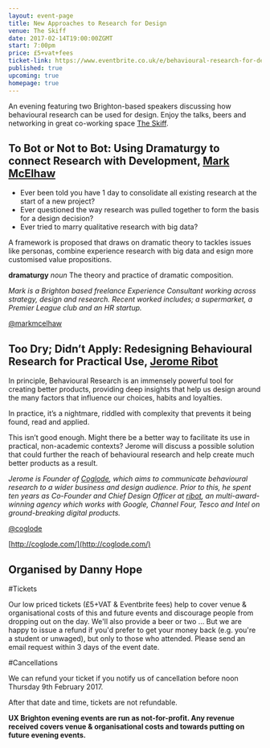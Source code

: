 ```yaml
---
layout: event-page  
title: New Approaches to Research for Design
venue: The Skiff
date: 2017-02-14T19:00:00ZGMT
start: 7:00pm
price: £5+vat+fees
ticket-link: https://www.eventbrite.co.uk/e/behavioural-research-for-design-tickets-31219396054#tickets
published: true
upcoming: true 
homepage: true
---
```

An evening featuring two Brighton-based speakers discussing how behavioural research can be used for design. Enjoy the talks, beers and networking in great co-working space [The Skiff](http://www.theskiff.org/).

## To Bot or Not to Bot: Using Dramaturgy to connect Research with Development, [Mark McElhaw](https://www.linkedin.com/in/mark-mcelhaw-805a92)
* Ever been told you have 1 day to consolidate all existing research at the start of a new project?
* Ever questioned the way research was pulled together to form the basis for a design decision?
* Ever tried to marry qualitative research with big data?

A framework is proposed that draws on dramatic theory to tackles issues like personas, combine experience research with big data and esign more customised value propositions.

**dramaturgy** *noun* The theory and practice of dramatic composition.

*Mark is a Brighton based freelance Experience Consultant working across strategy, design and research. Recent worked includes; a supermarket, a Premier League club and an HR startup.*

[@markmcelhaw](https://twitter.com/markmcelhaw)


## Too Dry; Didn’t Apply: Redesigning Behavioural Research for Practical Use, [Jerome Ribot](https://www.linkedin.com/in/jerome-ribot-6520976)
In principle, Behavioural Research is an immensely powerful tool for creating better products, providing deep insights that help us design around the many factors that influence our choices, habits and loyalties.

In practice, it’s a nightmare, riddled with complexity that prevents it being found, read and applied.

This isn’t good enough. Might there be a better way to facilitate its use in practical, non-academic contexts? Jerome will discuss a possible solution that could further the reach of behavioural research and help create much better products as a result. 

*Jerome is Founder of [Coglode](http://coglode.com/), which aims to communicate behavioural research to a wider business and design audience.  Prior to this, he spent ten years as Co-Founder and Chief Design Officer at [ribot](http://ribot.co.uk/), an multi-award-winning agency which works with Google, Channel Four, Tesco and Intel on ground-breaking digital products.*

[@coglode](https://twitter.com/coglode)

[http://coglode.com/](http://coglode.com/)

## Organised by Danny Hope

#Tickets

Our low priced tickets (£5+VAT & Eventbrite fees) help to cover venue & organisational costs of this and future events and discourage people from dropping out on the day. We'll also provide a beer or two … But we are happy to issue a refund if you'd prefer to get your money back (e.g. you're a student or unwaged), but only to those who attended. Please send an email request within 3 days of the event date.

#Cancellations

We can refund your ticket if you notify us of cancellation before noon Thursday 9th February 2017.

After that date and time, tickets are not refundable.

**UX Brighton evening events are run as not-for-profit. Any revenue received covers venue & organisational costs and towards putting on future evening events.**
